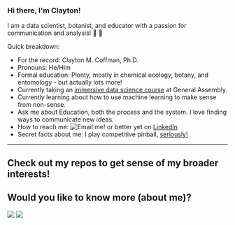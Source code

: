 ### Hi there, I'm Clayton!  

I am a data scientist, botanist, and educator with a passion for communication and analysis! :microscope: :telescope:

Quick breakdown:
* For the record: Clayton M. Coffman, Ph.D.
* Pronouns: He/Him
* Formal education: Plenty, mostly in chemical ecology, botany, and entomology - but actually lots more!
* Currently taking an [immersive data science course](https://generalassemb.ly/education/data-science-immersive)  at General Assembly.
* Currently learning about how to use machine learning to make sense from non-sense.
* Ask me about Education, both the process and the system. I love finding ways to communicate new ideas.
* How to reach me: ![Email me!](mailto:clayton.coffman@pm.me?subject=[GitHub]%20Source%20Han%20Sans) or better yet on [LinkedIn](https://www.linkedin.com/in/claytonmcoffman/)
* Secret facts about me: I play competitive pinball, [seriously!](https://www.ifpapinball.com/player.php?p=83361)
---
Check out my repos to get sense of my broader interests!
---
## Would you like to know more (about me)?
[![](https://img.shields.io/badge/Spotify-1ED760?style=for-the-badge&logo=spotify&logoColor=white)]([https://open.spotify.com/playlist/7KmIUNWrK8wEHfQcQfFrQ1?si=0e2d44043b5a40a4](https://open.spotify.com/user/129797269?si=1bccd9657b004103))
[![](https://img.shields.io/badge/linkedin-%230077B5.svg?style=for-the-badge&logo=linkedin)](https://www.linkedin.com/in/claytonmcoffman/)
